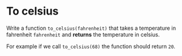 # To celsius

Write a function `to_celsius(fahrenheit)` that takes a temperature in fahrenheit `fahrenheit` and **returns** the temperature in celsius.

For example if we call `to_celsius(68)` the function should return `20`.
